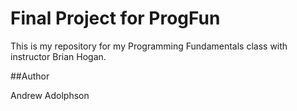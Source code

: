 # Final Project for ProgFun

This is my repository for my Programming Fundamentals class with instructor Brian Hogan.

##Author

Andrew Adolphson

